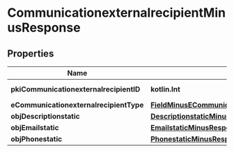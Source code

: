 
# CommunicationexternalrecipientMinusResponse

## Properties
Name | Type | Description | Notes
------------ | ------------- | ------------- | -------------
**pkiCommunicationexternalrecipientID** | **kotlin.Int** | The unique ID of the Communicationexternalrecipient | 
**eCommunicationexternalrecipientType** | [**FieldMinusECommunicationexternalrecipientType**](FieldMinusECommunicationexternalrecipientType.md) |  | 
**objDescriptionstatic** | [**DescriptionstaticMinusResponseCompound**](DescriptionstaticMinusResponseCompound.md) |  | 
**objEmailstatic** | [**EmailstaticMinusResponseCompound**](EmailstaticMinusResponseCompound.md) |  |  [optional]
**objPhonestatic** | [**PhonestaticMinusResponseCompound**](PhonestaticMinusResponseCompound.md) |  |  [optional]



